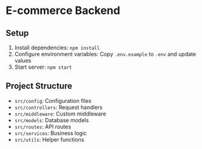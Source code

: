 # E-commerce Backend

## Setup
1. Install dependencies: `npm install`
2. Configure environment variables: Copy `.env.example` to `.env` and update values
3. Start server: `npm start`

## Project Structure
- `src/config`: Configuration files
- `src/controllers`: Request handlers
- `src/middleware`: Custom middleware
- `src/models`: Database models
- `src/routes`: API routes
- `src/services`: Business logic
- `src/utils`: Helper functions


